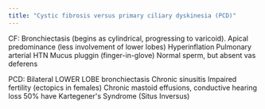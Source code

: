 ```yaml
---
title: "Cystic fibrosis versus primary ciliary dyskinesia (PCD)"
---
```

CF: 
Bronchiectasis (begins as cylindrical, progressing to varicoid).
Apical predominance (less involvement of lower lobes)
Hyperinflation
Pulmonary arterial HTN
Mucus pluggin (finger-in-glove)
Normal sperm, but absent vas deferens

PCD: 
Bilateral LOWER LOBE bronchiectasis
Chronic sinusitis
Impaired fertility (ectopics in females)
Chronic mastoid effusions, conductive hearing loss
50% have Kartegener's Syndrome (Situs Inversus)

